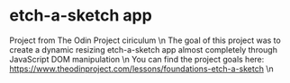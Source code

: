 # etch-a-sketch app
Project from The Odin Project ciriculum \n
The goal of this project was to create a dynamic resizing etch-a-sketch app almost completely through JavaScript DOM manipulation \n
You can find the project goals here: https://www.theodinproject.com/lessons/foundations-etch-a-sketch \n
